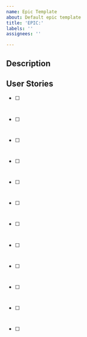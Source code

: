 ```yaml
---
name: Epic Template
about: Default epic template
title: 'EPIC:'
labels: ''
assignees: ''

---
```


## Description

## User Stories
- [ ] # 
- [ ] # 
- [ ] # 
- [ ] # 
- [ ] # 
- [ ] # 
- [ ] # 
- [ ] # 
- [ ] # 
- [ ] # 
- [ ] # 
- [ ] #
